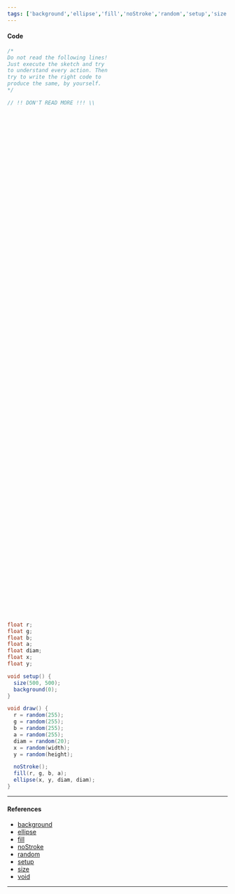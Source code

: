 ```yaml
---
tags: ['background','ellipse','fill','noStroke','random','setup','size','void']  
---
```


#### Code

``` java
/*
Do not read the following lines!
Just execute the sketch and try
to understand every action. Then
try to write the right code to 
produce the same, by yourself.
*/

// !! DON'T READ MORE !!! \\




















































































float r;
float g;
float b;
float a;
float diam;
float x;
float y;

void setup() {
  size(500, 500);
  background(0);
}

void draw() {
  r = random(255);
  g = random(255);
  b = random(255);
  a = random(255);
  diam = random(20);
  x = random(width);
  y = random(height);

  noStroke();
  fill(r, g, b, a);
  ellipse(x, y, diam, diam);
}
```

---

#### References

- [background](https://processing.org/reference/background_.html)
- [ellipse](https://processing.org/reference/ellipse_.html)
- [fill](https://processing.org/reference/fill_.html)
- [noStroke](https://processing.org/reference/noStroke_.html)
- [random](https://processing.org/reference/random_.html)
- [setup](https://processing.org/reference/setup_.html)
- [size](https://processing.org/reference/size_.html)
- [void](https://processing.org/reference/void.html)
---
